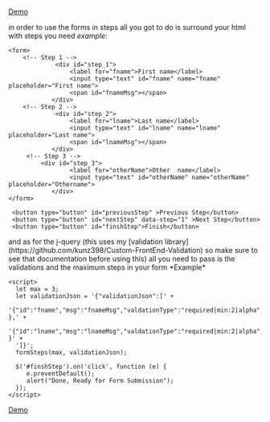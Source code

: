 [Demo](https://kunz398.github.io/form-Step-to-Step-With-Validation/.)

in order to use  the forms in steps all you got to do is surround your html with steps you need *example*:

    <form>
        <!-- Step 1 -->
                 <div id="step_1">    
            	     <label for="fname">First name</label>  
            	     <input type="text" id="fname" name="fname" placeholder="First name">  
            	     <span id="fnameMsg"></span>      
                </div> 
        <!-- Step 2 -->
                 <div id="step_2">    
            	     <label for="lname">Last name</label>  
            	     <input type="text" id="lname" name="lname" placeholder="Last name">  
            	     <span id="lnameMsg"></span>      
                </div>   
         <!-- Step 3 -->
             <div id="step_3">    
            	     <label for="otherName">Other  name</label>  
            	     <input type="text" id="otherName" name="otherName" placeholder="Othername">  	  
                </div>  
    </form>
   
     <button type="button" id="previousStep" >Previous Step</button>  
     <button type="button" id="nextStep" data-step="1" >Next Step</button>  
     <button type="button" id="finshStep">Finish</button>  
 

</div>
and as for  the j-query (this uses my [validation library](https://github.com/kunz398/Custom-FrontEnd-Validation) so make sure to see that documentation before using this)
all you need to pass is the validations and the maximum steps in your form
*Example*

    <script>  
      let max = 3;  
      let validationJson = '{"validationJson":[' +  
      '{"id":"fname","msg":"fnameMsg","valdationType":"required|min:2|alpha","step":"1" },' +  
      '{"id":"lname","msg":"lnameMsg","valdationType":"required|min:2|alpha","step":"2" }' +  
      ']}';  
      formSteps(max, validationJson);  
      
      $('#finshStep').on('click', function (e) {  
	     e.preventDefault();  
	     alert("Done, Ready for Form Submission");  
      });  
    </script>

[Demo](https://kunz398.github.io/form-Step-to-Step-With-Validation/.)
